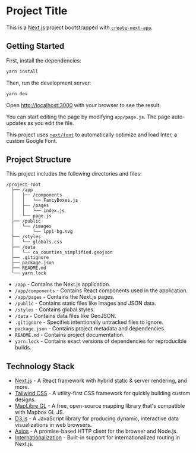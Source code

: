 # Project Title

This is a [Next.js](https://nextjs.org/) project bootstrapped with [`create-next-app`](https://github.com/vercel/next.js/tree/canary/packages/create-next-app).

## Getting Started

First, install the dependencies:

```bash
yarn install
```

Then, run the development server:

```bash
yarn dev
```

Open [http://localhost:3000](http://localhost:3000) with your browser to see the result.

You can start editing the page by modifying `app/page.js`. The page auto-updates as you edit the file.

This project uses [`next/font`](https://nextjs.org/docs/basic-features/font-optimization) to automatically optimize and load Inter, a custom Google Font.

## Project Structure

This project includes the following directories and files:

```plaintext
/project-root
  ├── /app
  │   ├── /components
  │   │   └── FancyBoxes.js
  │   ├── /pages
  │   │   └── index.js
  │   └── page.js
  ├── /public
  │   └── /images
  │       └── lppi-bg.svg
  ├── /styles
  │   └── globals.css
  ├── /data
  │   └── ca_counties_simplified.geojson
  ├── .gitignore
  ├── package.json
  ├── README.md
  └── yarn.lock
  ```

- `/app` - Contains the Next.js application.
- `/app/components` - Contains React components used in the application.
- `/app/pages` - Contains the Next.js pages.
- `/public` - Contains static files like images and JSON data.
- `/styles` - Contains global styles.
- `/data` - Contains data files like GeoJSON.
- `.gitignore` - Specifies intentionally untracked files to ignore.
- `package.json` - Contains project metadata and dependencies.
- `README.md` - Contains project documentation.
- `yarn.lock` - Contains exact versions of dependencies for reproducible builds.

## Technology Stack

- [Next.js](https://nextjs.org/) - A React framework with hybrid static & server rendering, and more.
- [Tailwind CSS](https://tailwindcss.com/) - A utility-first CSS framework for quickly building custom designs.
- [MapLibre GL](https://maplibre.org/) - A free, open-source mapping library that's compatible with Mapbox GL JS.
- [D3.js](https://d3js.org/) - A JavaScript library for producing dynamic, interactive data visualizations in web browsers.
- [Axios](https://axios-http.com/) - A promise-based HTTP client for the browser and Node.js.
- [Internationalization](https://nextjs.org/docs/advanced-features/i18n-routing) - Built-in support for internationalized routing in Next.js.

